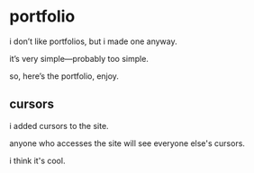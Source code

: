 # portfolio

i don’t like portfolios, but i made one anyway.

it’s very simple—probably too simple.

so, here’s the portfolio, enjoy.

## cursors

i added cursors to the site.

anyone who accesses the site will see everyone else's cursors.

i think it's cool.
